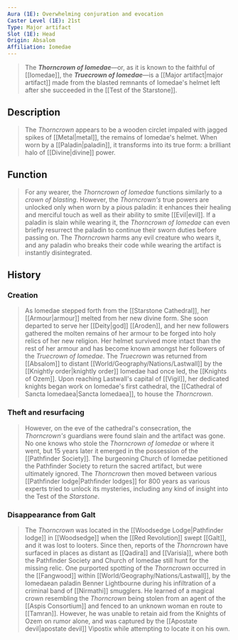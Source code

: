 ```yaml
---
Aura (1E): Overwhelming conjuration and evocation
Caster Level (1E): 21st
Type: Major artifact
Slot (1E): Head
Origin: Absalom
Affiliation: Iomedae
---
```


> The ***Thorncrown of Iomedae***—or, as it is known to the faithful of [[Iomedae]], the ***Truecrown of Iomedae***—is a [[Major artifact|major artifact]] made from the blasted remnants of Iomedae's helmet left after she succeeded in the [[Test of the Starstone]].



## Description

> The *Thorncrown* appears to be a wooden circlet impaled with jagged spikes of [[Metal|metal]], the remains of Iomedae's helmet. When worn by a [[Paladin|paladin]], it transforms into its true form: a brilliant halo of [[Divine|divine]] power.


## Function

> For any wearer, the *Thorncrown of Iomedae* functions similarly to a *crown of blasting*. However, the *Thorncrown's* true powers are unlocked only when worn by a pious paladin: it enhances their healing and merciful touch as well as their ability to smite [[Evil|evil]]. If a paladin is slain while wearing it, the *Thorncrown of Iomedae* can even briefly resurrect the paladin to continue their sworn duties before passing on.
> The *Thorncrown* harms any evil creature who wears it, and any paladin who breaks their code while wearing the artifact is instantly disintegrated.


## History


### Creation

> As Iomedae stepped forth from the [[Starstone Cathedral]], her [[Armour|armour]] melted from her new divine form. She soon departed to serve her [[Deity|god]] [[Aroden]], and her new followers gathered the molten remains of her armour to be forged into holy relics of her new religion. Her helmet survived more intact than the rest of her armour and has become known amongst her followers of the *Truecrown of Iomedae*. The *Truecrown* was returned from [[Absalom]] to distant [[World/Geography/Nations/Lastwall]] by the [[Knightly order|knightly order]] Iomedae had once led, the [[Knights of Ozem]]. Upon reaching Lastwall's capital of [[Vigil]], her dedicated knights began work on Iomedae's first cathedral, the [[Cathedral of Sancta Iomedaea|Sancta Iomedaea]], to house the *Thorncrown*.


### Theft and resurfacing

> However, on the eve of the cathedral's consecration, the *Thorncrown's* guardians were found slain and the artifact was gone. No one knows who stole the *Thorncrown of Iomedae* or where it went, but 15 years later it emerged in the possession of the [[Pathfinder Society]]. The burgeoning Church of Iomedae petitioned the Pathfinder Society to return the sacred artifact, but were ultimately ignored. The *Thorncrown* then moved between various [[Pathfinder lodge|Pathfinder lodges]] for 800 years as various experts tried to unlock its mysteries, including any kind of insight into the Test of the *Starstone*.


### Disappearance from Galt

> The *Thorncrown* was located in the [[Woodsedge Lodge|Pathfinder lodge]] in [[Woodsedge]] when the [[Red Revolution]] swept [[Galt]], and it was lost to looters. Since then, reports of the *Thorncrown* have surfaced in places as distant as [[Qadira]] and [[Varisia]], where both the Pathfinder Society and Church of Iomedae still hunt for the missing relic.
> One purported spotting of the *Thorncrown* occurred in the [[Fangwood]] within [[World/Geography/Nations/Lastwall]], by the Iomedaean paladin Benner Lightbourne during his infiltration of a criminal band of [[Nirmathi]] smugglers. He learned of a magical crown resembling the *Thorncrown* being stolen from an agent of the [[Aspis Consortium]] and fenced to an unknown woman en route to [[Tamran]]. However, he was unable to retain aid from the Knights of Ozem on rumor alone, and was captured by the [[Apostate devil|apostate devil]] Vipostix while attempting to locate it on his own.







